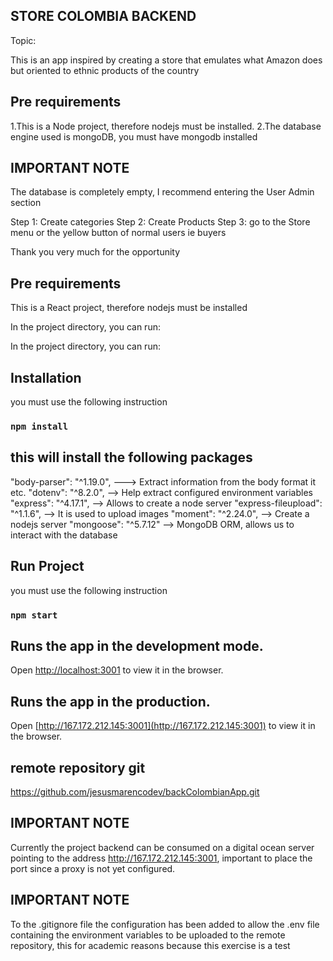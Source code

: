 ##  STORE COLOMBIA BACKEND
Topic: 

This is an app inspired by creating a store that emulates what Amazon does but oriented to ethnic products of the country


## Pre requirements
1.This is a Node project, therefore nodejs must be installed.
2.The database engine used is mongoDB, you must have mongodb installed

## IMPORTANT NOTE

The database is completely empty, I recommend entering the User Admin section

Step 1: Create categories
Step 2: Create Products
Step 3: go to the Store menu or the yellow button of normal users ie buyers

Thank you very much for the opportunity

## Pre requirements
This is a React project, therefore nodejs must be installed

In the project directory, you can run:

In the project directory, you can run:

## Installation
you must use the following instruction
### `npm install`

## this will install the following packages

"body-parser": "^1.19.0", ---> Extract information from the body format it etc.
"dotenv": "^8.2.0", --> Help extract configured environment variables
"express": "^4.17.1", --> Allows to create a node server
"express-fileupload": "^1.1.6", --> It is used to upload images
"moment": "^2.24.0", --> Create a nodejs server
"mongoose": "^5.7.12" --> MongoDB ORM, allows us to interact with the database

## Run Project
you must use the following instruction
### `npm start`



## Runs the app in the development mode.<br />
Open [http://localhost:3001](http://localhost:3001) to view it in the browser.
## Runs the app in the production.<br />
Open [http://167.172.212.145:3001](http://167.172.212.145:3001) to view it in the browser.


##  remote repository git 
https://github.com/jesusmarencodev/backColombianApp.git


## IMPORTANT NOTE

Currently the project backend can be consumed on a digital ocean server pointing to the address http://167.172.212.145:3001,
important to place the port since a proxy is not yet configured.

## IMPORTANT NOTE
To the .gitignore file the configuration has been added to allow the .env file containing the environment variables to be uploaded to the remote repository, this for academic reasons because this exercise is a test
